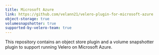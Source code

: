 ```yaml
---
title: Microsoft Azure
link: https://github.com/velann21/velero-plugin-for-microsoft-azure
object-storage: true
volumesnapshotter: true
supported-by-velero-team: true
---
```

This repository contains an object store plugin and a volume snapshotter plugin to support running Velero on Microsoft Azure.
